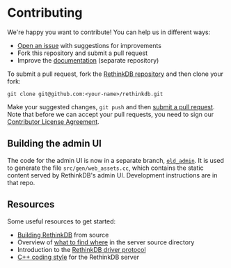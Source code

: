 # Contributing

We're happy you want to contribute! You can help us in different ways:

- [Open an issue][1] with suggestions for improvements
- Fork this repository and submit a pull request
- Improve the [documentation][2] (separate repository)

[1]: https://github.com/rethinkdb/rethinkdb/issues
[2]: https://github.com/rethinkdb/docs

To submit a pull request, fork the [RethinkDB repository][3] and then clone your fork:

    git clone git@github.com:<your-name>/rethinkdb.git

[3]: https://github.com/rethinkdb/rethinkdb

Make your suggested changes, `git push` and then [submit a pull
request][4]. Note that before we can accept your pull requests, you
need to sign our [Contributor License Agreement][5].

[4]: https://github.com/rethinkdb/rethinkdb/compare/
[5]: http://rethinkdb.com/community/cla/

## Building the admin UI

The code for the admin UI is now in a separate branch,
[`old_admin`][old_admin].  It is used to generate the file
`src/gen/web_assets.cc`, which contains the static content served by
RethinkDB's admin UI.  Development instructions are in that repo.

[old_admin]: https://github.com/rethinkdb/rethinkdb/tree/old_admin

## Resources

Some useful resources to get started:
* [Building RethinkDB][6] from source
* Overview of [what to find where][7] in the server source directory
* Introduction to the [RethinkDB driver protocol][8]
* [C++ coding style][9] for the RethinkDB server

[6]: http://rethinkdb.com/docs/build/
[7]: src/README.md
[8]: http://rethinkdb.com/docs/driver-spec/
[9]: STYLE.md
